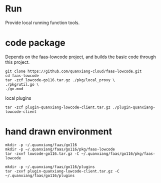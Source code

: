 # Run
Provide local running function tools.

# code package
Depends on the faas-lowcode project, and builds the basic code through this project.
```bash=
git clone https://github.com/quanxiang-cloud/faas-lowcode.git
cd faas-lowcode
tar -zcf lowcode-go116.tar.gz ./pkg/local_proxy \
./pkg/util.go \
./go.mod
```

local plugins
```bash=
tar -zcf plugin-quanxiang-lowcode-client.tar.gz ./plugin-quanxiang-lowcode-client
```

# hand drawn environment
```bash=
mkdir -p ~/.quanxiang/faas/go116
mkdir -p ~/.quanxiang/faas/go116/pkg/faas-lowcode
tar -zxvf lowcode-go116.tar.gz -C ~/.quanxiang/faas/go116/pkg/faas-lowcode

mkdir -p ~/.quanxiang/faas/go116/plugins
tar -zxvf plugin-quanxiang-lowcode-client.tar.gz -C ~/.quanxiang/faas/go116/plugins
```
